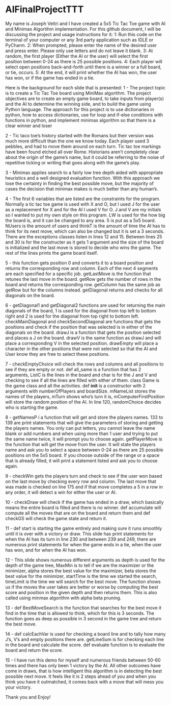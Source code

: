 # AIFinalProjectTTT
My name is Joseph Veltri and I have created a 5x5 Tic Tac Toe game with AI and Minimax Algortihm implementation. 
For this github document, I will be discussing the project and usage instructions for it: 
1: Run this code on the terminal of your computer or any 3rd party application such as IDLE or PyCharm. 
2: When prompted, please enter the name of the desired user and press enter. Please only use letters and do not leave it blank. 
3: At random, the first player (Either the AI or the user) will select the first position between 0-24 as there is 25 possible positions. 
4: Each player will select open positions back-and-forth until there is a winner or a full board, or tie, occurs. 
5: At the end, it will print whether the AI has won, the user has won, or if the game has ended in a tie. 


Here is the background for each slide that is presented: 
1  - The project topic is to create a Tic Tac Toe board using MiniMax algorithm. The project objectives are to create an empty game board, to take inputs from player(s) and the AI to determine the winning side, and to build the game using Python language. The approach for this project is to use dictionaries in python, how to access dictionaries, use for loop and if-else conditions with functions in python, and implement minimax algorithm so that there is a clear winner and loser

2 - Tic taco toe’s history started with the Romans but their version was much more difficult than the one we know today. Each player used 3 pebbles, and had to move them around on each turn. Tic tac toe markings have been found etched all over Rome. Historians aren’t completely clear about the origin of the game’s name, but it could be referring to the noise of repetitive ticking or writing that goes along with the game’s play.

3 - Minimax applies search to a fairly low tree depth aided with appropriate heuristics and a well designed evaluation function. With this approach we lose the certainty in finding the best possible move, but the majority of cases the decision that minimax makes is much better than any human’s. 

4 - The first 6 variables that are listed are the constraints for the program. Normally a tic tac toe game is used with X and O, but I used J for the user as a replacement for X and for the AI I used V for O. J and V are my initials so I wanted to put my own style on this program. LW is used for the how big the board is, and it can be changed to any area. 5 is put as a 5x5 board. NUsers is the amount of users and thinkT is the amount of time the AI has to think for its next move, which can also be changed but it is set a 3 seconds. There are the exceptions classes listen in lines 12 and 15. Between lines 25 and 30 is for the constructer as it gets 1 argument and the size of the board is initialized and the last move is stored to decide who wins the game. The rest of the lines prints the game board itself. 

5 - this function gets position 0 and converts it to a board position and returns the corresponding row and column. Each of the next 4 segments are each specified for a specific job. getLastMove is the function that retunes the last move in the board. getRow gets the number of rows in the board and returns the corresponding row. getColumn has the same job as getRow but for the columns instead. getDiagonal returns and checks for all diagonals on the board. 

6 - getDiagonal1 and getDiagonal2 functions are used for returning the main diagonals of the board, 1 is used for the diagonal from top left to bottom right and 2 is used for the diagonal from top right to bottom left. checkMainDiagonal and checkSecondDiagonal are functions that gets the positions and check if the position that was selected is in either of the diagonals on the board. drawJ is a function that gets the position selected and places a J on the board. drawV is the same function as drawJ and will place a corresponding V in the selected position. drawEmpty will place a character in the other positions that were not selected so that the AI and User know they are free to select these positions. 

7 - checkEmptyChoice will check the rows and columns and all positions to see if they are empty or not. def all_same is a function that has 2 arguments, ListC is the lines in the board and char is for the J and V and checking to see if all the lines are filled with either of them. class Game is the game class and all the activities. def __init__ is a constructor with 2 arguments with numberOfPlayers and boardSize. mNameList stores the names of the players, mTurn shows who’s turn it is, mComputerFirstPosition will store the random position of the AI. In line 120, randomChoice decides who is starting the game. 

8 - getNamesP í a function that will get and store the players names. 133 to 139 are print statements that will give the parameters of storing and getting the players names. You only can put letters, you cannot leave the name blank or add numbers and when using more than 1 user and trying to put the same name twice, it will prompt you to choose again. getPlayerMove is the function that will get the move from the user. It will state the players name and ask you to select a space between 0-24 as there are 25 possible positions on the 5x5 board. If you choose outside of the range or a space that is already filled, it will print a statement listed and ask you to choose again. 

9 - checkWin gets the players turn and check to see if the user won based on the last move by checking every row and column. The last move that was made is checked on line 175 and if that move completes a 5 in a row in any order, it will detect a win for either the user or AI. 

10 - checkDraw will check if the game has ended in a draw, which basically means the entire board is filled and there is no winner. def accumulate will compute all the moves that are on the board and return them and def checkGS will check the game state and return it. 

11 - def start is starting the game entirely and making sure it runs smoothly until it is over with a victory or draw. This slide has print statements for when the AI has its turn in line 230 and between 239 and 249, there are numerous print statements for when the game ends in a tie, when the user has won, and for when the AI has won. 

12 - This slide shows numerous different arguments as depth is used for the depth of the game tree, MaxMin is to tell if we are the maximizer or the minimizer, alpha stores the best value for the maximizer, beta stores the best value for the minimizer, startTime is the time we started the search, timeLimit is the time we will search for the best move. 
The function shows us if the moves the user takes are better or worse by computing the best score and position in the given depth and then returns them. This is also called using minmax algorithm with alpha beta pruning. 

13 - def BestMoveSearch is the function that searches for the best move it find in the time that is allowed to think, which for this is 3 seconds. The function goes as deep as possible in 3 second in the game tree and return the best move. 

14 - def calcEachVar is used for checking a board line and to tally how many J’s, V’s and empty positions there are. getLineSum is for checking each line in the board and calculate the score. def evaluate function is to evaluate the board and return the score. 

15 - I have run this demo for myself and numerous friends between 50-60 times and there has only been 1 victory by the AI. All other outcomes have come in draws, that is how intelligent this algorithm is in detecting the best possible next move. It feels like it is 2 steps ahead of you and when you think you have it outmatched, it comes back with a move that will mess you your victory. 



Thank you and Enjoy! 
